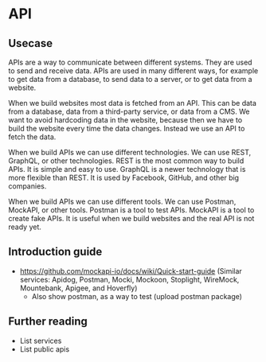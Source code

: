 # API

## Usecase

APIs are a way to communicate between different systems. They are used to send and receive data. APIs are used in many different ways, for example to get data from a database, to send data to a server, or to get data from a website.

When we build websites most data is fetched from an API. This can be data from a database, data from a third-party service, or data from a CMS. We want to avoid hardcoding data in the website, because then we have to build the website every time the data changes. Instead we use an API to fetch the data.

When we build APIs we can use different technologies. We can use REST, GraphQL, or other technologies. REST is the most common way to build APIs. It is simple and easy to use. GraphQL is a newer technology that is more flexible than REST. It is used by Facebook, GitHub, and other big companies.

When we build APIs we can use different tools. We can use Postman, MockAPI, or other tools. Postman is a tool to test APIs. MockAPI is a tool to create fake APIs. It is useful when we build websites and the real API is not ready yet.

## Introduction guide

- https://github.com/mockapi-io/docs/wiki/Quick-start-guide (Similar services: Apidog, Postman, Mocki, Mockoon, Stoplight, WireMock, Mountebank, Apigee, and Hoverfly)
    - Also show postman, as a way to test (upload postman package)


## Further reading

- List services
- List public apis